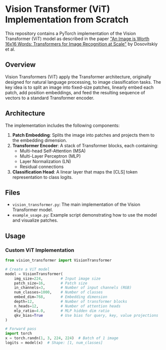 # Vision Transformer (ViT) Implementation from Scratch

This repository contains a PyTorch implementation of the Vision Transformer (ViT) model as described in the paper ["An Image is Worth 16x16 Words: Transformers for Image Recognition at Scale"](https://arxiv.org/abs/2010.11929) by Dosovitskiy et al.

## Overview

Vision Transformers (ViT) apply the Transformer architecture, originally designed for natural language processing, to image classification tasks. The key idea is to split an image into fixed-size patches, linearly embed each patch, add position embeddings, and feed the resulting sequence of vectors to a standard Transformer encoder.

## Architecture

The implementation includes the following components:

1. **Patch Embedding**: Splits the image into patches and projects them to the embedding dimension.
2. **Transformer Encoder**: A stack of Transformer blocks, each containing:
   - Multi-head Self-Attention (MSA)
   - Multi-Layer Perceptron (MLP)
   - Layer Normalization (LN)
   - Residual connections
3. **Classification Head**: A linear layer that maps the [CLS] token representation to class logits.

## Files

- `vision_transformer.py`: The main implementation of the Vision Transformer model.
- `example_usage.py`: Example script demonstrating how to use the model and visualize patches.

## Usage

### Custom ViT Implementation

```python
from vision_transformer import VisionTransformer

# Create a ViT model
model = VisionTransformer(
    img_size=224,        # Input image size
    patch_size=16,       # Patch size
    in_channels=3,       # Number of input channels (RGB)
    num_classes=1000,    # Number of classes
    embed_dim=768,       # Embedding dimension
    depth=12,            # Number of transformer blocks
    n_heads=12,          # Number of attention heads
    mlp_ratio=4.0,       # MLP hidden dim ratio
    qkv_bias=True        # Use bias for query, key, value projections
)

# Forward pass
import torch
x = torch.randn(1, 3, 224, 224)  # Batch of 1 image
logits = model(x)  # Shape: [1, num_classes]
```
